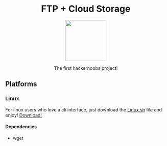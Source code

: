 
<h1 align="center">FTP + Cloud Storage</h1>

<p align="center">
  <img src="Images/logo.jpg" width="128" />
</p>

<p align="center">
  The first hackernoobs project!
</p>

## Platforms
### Linux
For linux users who love a cli interface, just download the [Linux.sh](https://raw.githubusercontent.com/Hacker-Noobs/HackerNoobsProject1/master/Platforms/Linux.sh) file and enjoy!
<a href="https://raw.githubusercontent.com/Hacker-Noobs/HackerNoobsProject1/master/Platforms/Linux.sh">Download!</a>

#### Dependencies
- wget

